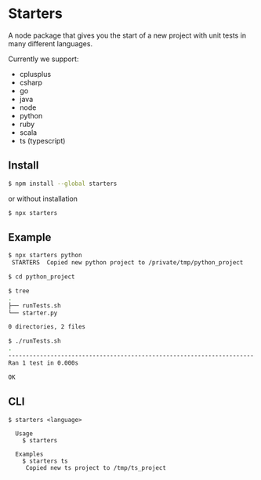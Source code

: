 # Starters

A node package that gives you the start of a new project with unit tests in many different languages.

Currently we support:

 * cplusplus
 * csharp
 * go
 * java
 * node
 * python
 * ruby
 * scala
 * ts (typescript)

## Install

```bash
$ npm install --global starters
```

or without installation

```bash
$ npx starters
```

## Example

```bash
$ npx starters python
 STARTERS  Copied new python project to /private/tmp/python_project

$ cd python_project

$ tree
.
├── runTests.sh
└── starter.py

0 directories, 2 files

$ ./runTests.sh
.
----------------------------------------------------------------------
Ran 1 test in 0.000s

OK
```

## CLI

```
$ starters <language>

  Usage
    $ starters

  Examples
    $ starters ts
     Copied new ts project to /tmp/ts_project
```
